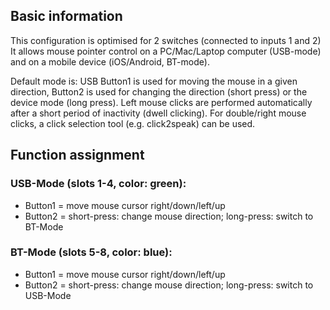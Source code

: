## Basic information
This configuration is optimised for 2 switches (connected to inputs 1 and 2)
It allows mouse pointer control on a PC/Mac/Laptop computer (USB-mode) 
and on a mobile device (iOS/Android, BT-mode).
 
Default mode is: USB
Button1 is used for moving the mouse in a given direction,
Button2 is used for changing the direction (short press) or the device mode (long press).
Left mouse clicks are performed automatically after a short period of inactivity (dwell clicking).
For double/right mouse clicks, a click selection tool (e.g. click2speak) can be used.

## Function assignment

### USB-Mode (slots 1-4, color: green):
- Button1 = move mouse cursor right/down/left/up
- Button2 = short-press: change mouse direction; 
            long-press: switch to BT-Mode

### BT-Mode (slots 5-8, color: blue):
- Button1 = move mouse cursor right/down/left/up
- Button2 = short-press: change mouse direction; 
            long-press: switch to USB-Mode

